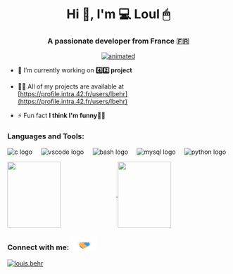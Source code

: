 <h1 align="center">Hi 👋, I'm 💻 Loul 🖱</h1>
<h3 align="center">A passionate developer from France 🇫🇷</h3>
<p align="center"><a href="https://profile.intra.42.fr/users/lbehr"><img src="https://badge.mediaplus.ma/greenbinary/lbehr?1337Badge=off&UM6P=off" alt="animated" /></a></p>

- 🔭 I’m currently working on **4️⃣2️⃣ project**

- 👨‍💻 All of my projects are available at [https://profile.intra.42.fr/users/lbehr](https://profile.intra.42.fr/users/lbehr)

- ⚡ Fun fact **I think I'm funny🧚‍♂️**

<h3 align="left">Languages and Tools:</h3>
<p align="left">   <img src="https://cdn.jsdelivr.net/gh/devicons/devicon/icons/c/c-original.svg" height="40" alt="c logo"  />
  <img width="12" />
  <img src="https://cdn.jsdelivr.net/gh/devicons/devicon/icons/vscode/vscode-original.svg" height="40" alt="vscode logo"  />
  <img width="12" />
  <img src="https://cdn.jsdelivr.net/gh/devicons/devicon/icons/bash/bash-original.svg" height="40" alt="bash logo"  />
  <img width="12" />
  <img src="https://cdn.jsdelivr.net/gh/devicons/devicon/icons/mysql/mysql-original-wordmark.svg" height="40" alt="mysql logo"  />
  <img width="12" />
  <img src="https://cdn.jsdelivr.net/gh/devicons/devicon/icons/python/python-original.svg" height="40" alt="python logo"  /></p>
<a href="google.com">
  <img height=150 width=49% align="center" src="https://github-readme-stats.vercel.app/api/top-langs/?username=juiiceee&hide=Shell,Roff,Perl,Makefile&layout=compact" />
</a>
<a href="google.com">
  <img height=150 width=49% align="center" src="https://github-readme-stats.vercel.app/api?username=juiiceee&show_icons=true&hide=stars,prs,issues,contribs&hide_rank=true&theme=jolly" />
</a>
<h3 align="left">Connect with me: <img src="https://github.com/Juiiceee/Juiiceee/blob/main/Handshake.gif" width="60"></h3>
<p align="left">
<a href="https://instagram.com/louisbehr_" target="blank"><img align="center" src="https://raw.githubusercontent.com/rahuldkjain/github-profile-readme-generator/master/src/images/icons/Social/instagram.svg" alt="louis.behr" height="30" width="40" /></a>
</p>
